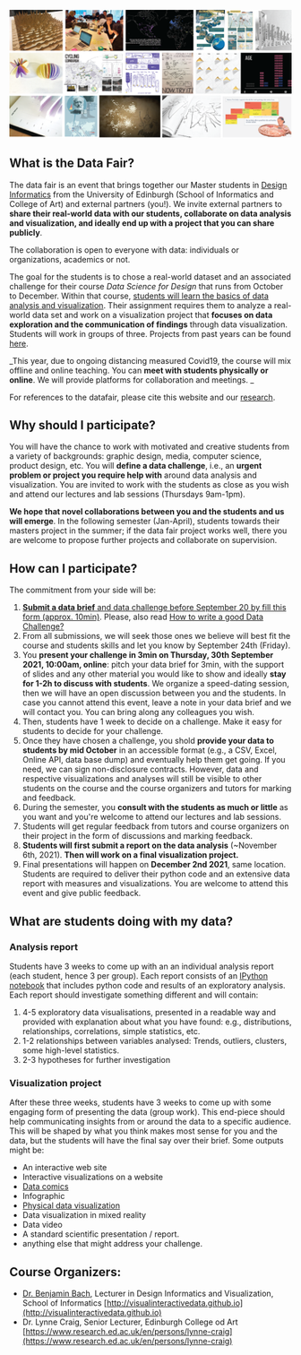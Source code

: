 ![](images/teaser.png)
## What is the Data Fair?

The data fair is an event that brings together our Master students in [Design Informatics](https://www.designinformatics.org/postgraduate/) from the University of Edinburgh (School of Informatics and College of Art) and external partners (you!). We invite external partners to **share their real-world data with our students, collaborate on data analysis and visualization, and ideally end up with a project that you can share publicly**. 

The collaboration is open to everyone with data: individuals or organizations, academics or not. 

The goal for the students is to chose a real-world dataset and an associated challenge for their course _Data Science for Design_ that runs from October to December. Within that course, [students will learn the basics of data analysis and visualization](teaching.html). Their assignment requires them to analyze a real-world data set and work on a visualization project that **focuses on data exploration and the communication of findings** through data visualization. Students will work in groups of three. Projects from past years can be found [here](previous.html).

_This year, due to ongoing distancing measured Covid19, the course will mix offline and online teaching. You can **meet with students physically or online**. We will provide platforms for collaboration and meetings. _

For references to the datafair, please cite this website and our [research](research.html). 

## Why should I participate?
You will have the chance to work with motivated and creative students from a variety of backgrounds: graphic design, media, computer science, product design, etc. You will **define a data challenge**, i.e., an **urgent problem or project you require help with** around data analysis and visualization. You are invited to work with the students as close as you wish and attend our lectures and lab sessions (Thursdays 9am-1pm).

**We hope that novel collaborations between you and the students and us will emerge**. In the following semester (Jan-April), students towards their masters project in the summer; if the data fair project works well, there you are welcome to propose further projects and collaborate on supervision.

## How can I participate?
The commitment from your side will be:

1. [**Submit a data brief** and data challenge before September 20 by fill this form (approx. 10min)](submit.html). Please, also read 
[How to write a good Data Challenge?](datachallenge.html)
1. From all submissions, we will seek those ones we believe will best fit the course and students skills and let you know by September 24th (Friday).
1. You **present your challenge in 3min on Thursday, 30th September 2021, 10:00am, online**: pitch your data brief for 3min, with the support of slides and any other material you would like to show and ideally **stay for 1-2h to discuss with students**. We organize a speed-dating session, then we will  have an open discussion between you and the students. In case you cannot attend this event, leave a note in your data brief and we will contact you. You can bring along any colleagues you wish. 
1. Then, students have 1 week to decide on a challenge. Make it easy for students to decide for your challenge.
1. Once they have chosen a challenge, you shold **provide your data to students by mid October** in an accessible format (e.g., a CSV, Excel, Online API, data base dump) and eventually help them get going. If you need, we can sign non-disclosure contracts. However, data and respective visualizations and analyses will still be visible to other students on the course and the course organizers and tutors for marking and feedback.
3. During the semester, you **consult with the students as much or little** as you want and you're welcome to attend our lectures and lab sessions.
4. Students will get regular feedback from tutors and course organizers on their project in the form of discussions and marking feedback.
5. **Students will first submit a report on the data analysis** (~November 6th, 2021). **Then will work on a final visualization project.**
6. Final presentations will happen on **December 2nd 2021**, same location. Students are required to deliver their python code and an extensive data report with measures and visualizations. You are welcome to attend this event and give public feedback. 

## What are students doing with my data?

### Analysis report

Students have 3 weeks to come up with an an individual analysis report (each student, hence 3 per group). Each report consists of an [IPython notebook](https://ipython.org) that includes python code and results of an exploratory analysis. Each report should investigate something different and will contain:

1. 4-5 exploratory data visualisations, presented in a readable way and provided with explanation about what you have found: e.g., distributions, relationships, correlations, simple statistics, etc.
1. 1-2 relationships between variables analysed: Trends, outliers, clusters, some high-level statistics.
1. 2-3 hypotheses for further investigation

### Visualization project

After these three weeks, students have 3 weeks to come up with some engaging form of presenting the data (group work). This end-piece should help communicating insights from or around the data to a specific audience. This will be shaped by what you think makes most sense for you and the data, but the students will have the final say over their brief. Some outputs might be:

* An interactive web site
* Interactive visualizations on a website
* [Data comics](http://datacomics.github.io)
* Infographic
* [Physical data visualization](http://dataphys.org/list)
* Data visualization in mixed reality 
* Data video
* A standard scientific presentation / report. 
* anything else that might address your challenge.

## Course Organizers:
* [Dr. Benjamin Bach](mailto:bbach@ed.ac.uk), Lecturer in Design Informatics and Visualization, School of Informatics [http://visualinteractivedata.github.io](http://visualinteractivedata.github.io)
* Dr. Lynne Craig, Senior Lecturer, Edinburgh College od Art [https://www.research.ed.ac.uk/en/persons/lynne-craig](https://www.research.ed.ac.uk/en/persons/lynne-craig)
